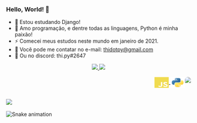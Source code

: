 ### Hello, World! 👋

- 🌱 Estou estudando Django!
- 👯 Amo programação, e dentre todas as linguagens, Python é minha paixão!
- ⚡ Comecei meus estudos neste mundo em janeiro de 2021.
- 💬 Você pode me contatar no e-mail: thidotpy@gmail.com
- 💬 Ou no discord: thi.py#2647

<div align="center">
  <a href="https://github.com/thiagopyy">
  <img height="180em" src="https://github-readme-stats.vercel.app/api?username=thiagopyy&show_icons=true&theme=dark&include_all_commits=true&count_private=true"/>
  <img height="180em" src="https://github-readme-stats.vercel.app/api/top-langs/?username=thiagopyy&layout=compact&langs_count=7&theme=dark"/>
</div>
<div style="display: inline_block" align="right"><br>
  <img align="center" height="30" width="40" src="https://raw.githubusercontent.com/devicons/devicon/master/icons/javascript/javascript-plain.svg">
  <img align="center" height="30" width="40" src="https://raw.githubusercontent.com/devicons/devicon/master/icons/python/python-original.svg">
  <img align="right" height="150" style="border-radius:50px;" src= "https://avatars.githubusercontent.com/u/82724852?v=4">
</div>
  
  ##
 
<div> 
  <a href = "mailto:thidotpy@gmail.com"><img src="https://img.shields.io/badge/-Gmail-%23333?style=for-the-badge&logo=gmail&logoColor=white" target="_blank"></a>
  
  ![Snake animation](https://github.com/thiagopyy/thiagopyy/blob/output/github-contribution-grid-snake.svg)
 
</div>

